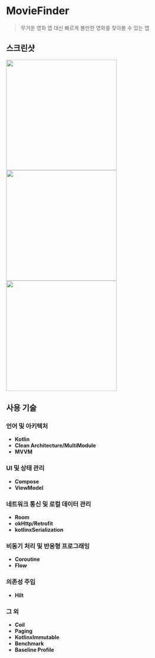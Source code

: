 # MovieFinder
> 무거운 영화 앱 대신 빠르게 볼만한 영화를 찾아볼 수 있는 앱

## 스크린샷
<div> 
    <img width="300" src ="https://github.com/user-attachments/assets/958fbd7d-38fc-4846-b3c1-542032c54f7e"> 
    <img width="300" src ="https://github.com/user-attachments/assets/cb492613-f255-4b44-a25e-e53b4b7129a3"> 
    <img width="300" src ="https://github.com/user-attachments/assets/2e31371f-459d-4bbe-904e-e94ecec29bd9"> 
</div> 

## 사용 기술
### 언어 및 아키텍처
- **Kotlin**
- **Clean Architecture/MultiModule**
- **MVVM**
### UI 및 상태 관리
- **Compose**
- **ViewModel**
### 네트워크 통신 및 로컬 데이터 관리
- **Room**
- **okHttp/Retrofit**
- **kotlinxSerialization**
### 비동기 처리 및 반응형 프로그래밍
- **Coroutine**
- **Flow**
### 의존성 주입
- **Hilt**
### 그 외
- **Coil**
- **Paging**
- **KotlinxImmutable**
- **Benchmark**
- **Baseline Profile**
